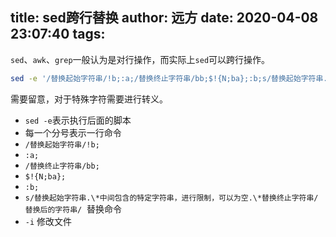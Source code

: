 title: sed跨行替换
author: 远方
date: 2020-04-08 23:07:40
tags:
---
`sed`、`awk`、`grep`一般认为是对行操作，而实际上`sed`可以跨行操作。
```bash
sed -e '/替换起始字符串/!b;:a;/替换终止字符串/bb;$!{N;ba};:b;s/替换起始字符串.*中间包含的特定字符串，进行限制，可以为空.*替换终止字符串/替换后的字符串/' -i 操作的文件
```
需要留意，对于特殊字符需要进行转义。
- `sed -e`表示执行后面的脚本
- 每一个分号表示一行命令
- `/替换起始字符串/!b;`
- `:a;`
- `/替换终止字符串/bb;`
- `$!{N;ba};`
- `:b;`
- `s/替换起始字符串.\*中间包含的特定字符串，进行限制，可以为空.\*替换终止字符串/替换后的字符串/`  替换命令
- `-i` 修改文件